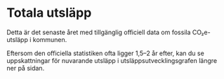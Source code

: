 # Totala utsläpp

Detta är det senaste året med tillgänglig officiell data om fossila CO₂e-utsläpp i kommunen.

Eftersom den officiella statistiken ofta ligger 1,5–2 år efter, kan du se uppskattningar för nuvarande utsläpp i utsläppsutvecklingsgrafen längre ner på sidan.
